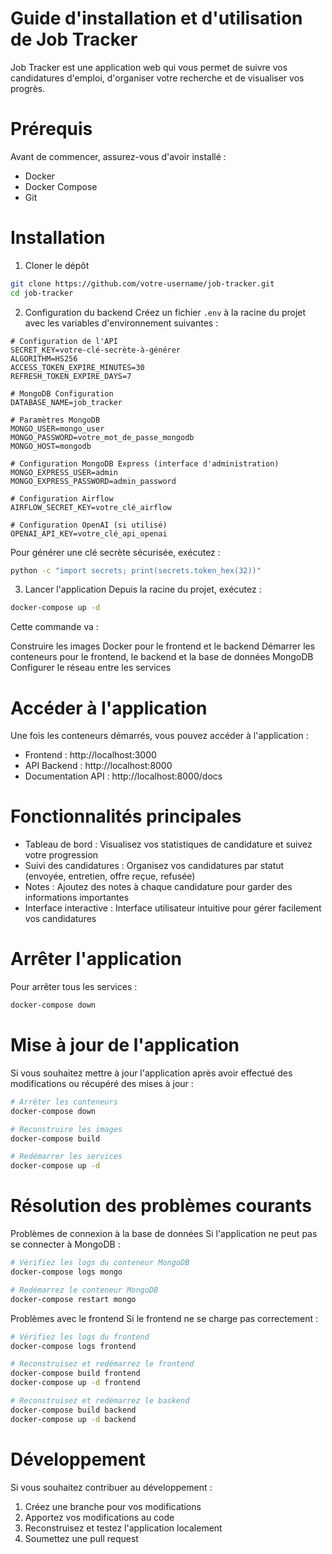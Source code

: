 # Guide d'installation et d'utilisation de Job Tracker

Job Tracker est une application web qui vous permet de suivre vos candidatures d'emploi, d'organiser votre recherche et de visualiser vos progrès.

# Prérequis
Avant de commencer, assurez-vous d'avoir installé :

* Docker
* Docker Compose
* Git

# Installation
1. Cloner le dépôt
```bash
git clone https://github.com/votre-username/job-tracker.git
cd job-tracker
```
2. Configuration du backend
Créez un fichier `.env` à la racine du projet avec les variables d'environnement suivantes :

```
# Configuration de l'API
SECRET_KEY=votre-clé-secrète-à-générer
ALGORITHM=HS256
ACCESS_TOKEN_EXPIRE_MINUTES=30
REFRESH_TOKEN_EXPIRE_DAYS=7

# MongoDB Configuration
DATABASE_NAME=job_tracker

# Paramètres MongoDB
MONGO_USER=mongo_user
MONGO_PASSWORD=votre_mot_de_passe_mongodb
MONGO_HOST=mongodb

# Configuration MongoDB Express (interface d'administration)
MONGO_EXPRESS_USER=admin
MONGO_EXPRESS_PASSWORD=admin_password

# Configuration Airflow
AIRFLOW_SECRET_KEY=votre_clé_airflow

# Configuration OpenAI (si utilisé)
OPENAI_API_KEY=votre_clé_api_openai
```

Pour générer une clé secrète sécurisée, exécutez :

```bash
python -c "import secrets; print(secrets.token_hex(32))"
```
3. Lancer l'application
Depuis la racine du projet, exécutez :

```bash
docker-compose up -d
```
Cette commande va :

Construire les images Docker pour le frontend et le backend
Démarrer les conteneurs pour le frontend, le backend et la base de données MongoDB
Configurer le réseau entre les services

# Accéder à l'application
Une fois les conteneurs démarrés, vous pouvez accéder à l'application :

* Frontend : http://localhost:3000
* API Backend : http://localhost:8000
* Documentation API : http://localhost:8000/docs


# Fonctionnalités principales
* Tableau de bord : Visualisez vos statistiques de candidature et suivez votre progression
* Suivi des candidatures : Organisez vos candidatures par statut (envoyée, entretien, offre reçue, refusée)
* Notes : Ajoutez des notes à chaque candidature pour garder des informations importantes
* Interface interactive : Interface utilisateur intuitive pour gérer facilement vos candidatures

# Arrêter l'application
Pour arrêter tous les services :

```bash
docker-compose down
```

# Mise à jour de l'application
Si vous souhaitez mettre à jour l'application après avoir effectué des modifications ou récupéré des mises à jour :

```bash
# Arrêter les conteneurs
docker-compose down

# Reconstruire les images
docker-compose build

# Redémarrer les services
docker-compose up -d
```

# Résolution des problèmes courants
Problèmes de connexion à la base de données
Si l'application ne peut pas se connecter à MongoDB :

```bash
# Vérifiez les logs du conteneur MongoDB
docker-compose logs mongo

# Redémarrez le conteneur MongoDB
docker-compose restart mongo
```

Problèmes avec le frontend
Si le frontend ne se charge pas correctement :

```bash
# Vérifiez les logs du frontend
docker-compose logs frontend

# Reconstruisez et redémarrez le frontend
docker-compose build frontend
docker-compose up -d frontend

# Reconstruisez et redémarrez le baskend
docker-compose build backend
docker-compose up -d backend
```

# Développement
Si vous souhaitez contribuer au développement :

1. Créez une branche pour vos modifications
2. Apportez vos modifications au code
3. Reconstruisez et testez l'application localement
4. Soumettez une pull request